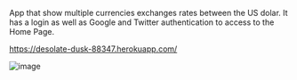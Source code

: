 App that show multiple currencies exchanges rates between the US dolar. It has a login as well as Google and Twitter authentication to access to the Home Page.

https://desolate-dusk-88347.herokuapp.com/

![image](https://user-images.githubusercontent.com/56965182/141035764-501c0ded-1c2e-49f9-b466-1e5afcafa3d8.png)
